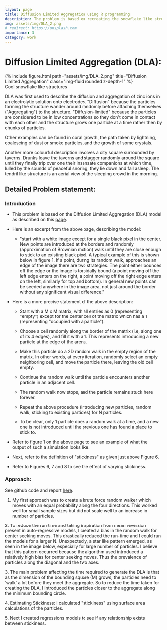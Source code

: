 ```yaml
---
layout: page
title: Diffusion Limited Aggregation using R programming
description: The problem is based on recreating the snowflake like structure called diffusion limited aggregation (DLA) using R programming and analyzing the effects of stickiness of particles.
img: assets/img/DLA_2.png
# redirect: https://unsplash.com
importance: 3
category: work
---
```


# Diffusion Limited Aggregation (DLA):

<div class="row">
    <div class="col-sm mt-3 mt-md-0">
        {% include figure.html path="assets/img/DLA_2.png" title="Diffusion Limited Aggregation" class="img-fluid rounded z-depth-1" %}
    </div>
</div>
<div class="caption">
    Cool snowflake like structures
</div>

DLA was first used to describe the diffusion and aggregation of zinc ions in an electrolytic solution onto electrodes. "Diffusion" because the particles forming the structure wander around randomly before attaching themselves ("Aggregating") to the structure. "Diffusion-limited" because the particles are considered to be in low concentrations so they don't come in contact with each other and the structure grows one particle at a time rather then by chunks of particles.

Other examples can be found in coral growth, the path taken by lightning, coalescing of dust or smoke particles, and the growth of some crystals.

Another more colourful description involves a city square surrounded by taverns. Drunks leave the taverns and stagger randomly around the square until they finally trip over one their insensate companions at which time, lulled by the sounds of peaceful snoring, they lie down and fall asleep. The tendril like structure is an aerial view of the sleeping crowd in the morning.

## Detailed Problem statement:

### Introduction

*   This problem is based on the Diffusion Limited Aggregation (DLA) model as described on this [page](https://paulbourke.net/fractals/dla/).

*   Here is an excerpt from the above page, describing the model:

    *   "start with a white image except for a single black pixel in the center. New points are introduced at the borders and randomly (approximation of Brownian motion) walk until they are close enough to stick to an existing   black pixel. A typical example of this is shown below in figure 1. If a point, during its random walk, approaches an edge of the image there are two strategies. The point either bounces off the edge or the image is toroidally bound (a point moving off the left edge enters on the right, a point moving off the right edge enters on the left, similarly for top and bottom). In general new points can be seeded anywhere in the image area, not just around the border without any significant visual difference."

*   Here is a more precise statement of the above description:

    *   Start with a M x M matrix, with all entries as 0 (representing "empty") except for the center cell of the matrix which has a 1 (representing "occupied with a particle").

    *   Choose a cell randomly along the border of the matrix (i.e, along one of its 4 edges), and fill it with a 1. This represents introducing a new particle at the edge of the arena.

    *   Make this particle do a 2D random walk in the empty region of the matrix. In other words, at every iteration, randomly select an empty neighboring cell, and move the particle there, leaving the old cell empty.

    *   Continue the random walk until the particle encounters another particle in an adjacent cell.

    *   The random walk now stops, and the particle remains stuck here forever.

    *   Repeat the above procedure (introducing new particles, random walk, sticking to existing particles) for N particles.

    *   To be clear, only 1 particle does a random walk at a time, and a new one is not introduced until the previous one has found a place to stick to.

*   Refer to figure 1 on the above page to see an example of what the output of such a simulation looks like.

*   Next, refer to the definition of "stickiness" as given just above Figure 6.

*   Refer to Figures 6, 7 and 8 to see the effect of varying stickiness.

### Approach:

See github code and report [here](https://github.com/sshourie/DLA-using-R/tree/master).

1.  My first approach was to create a brute force random walker which moves with an equal probability
    along the four directions. This worked well for small sample sizes but did not scale well to an increase in
    number of particles.

2\. To reduce the run time and taking inspiration from mean reversion present in auto-regressive models, I
created a bias in the random walk for center seeking moves. This drastically reduced the run-time and I
could run the models for a larger N.
Unexpectedly, a star like pattern emerged, as seen in the image below, especially for large number of
particles. I believe that this pattern occurred because the algorithm used introduced a relatively high bias
for center seeking moves. Thus the prevalence of particles along the diagonal and the two axes.

3\. The main problem affecting the time required to generate the DLA is that as the dimension of the
bounding square (M) grows, the particles need to ‘walk’ a lot before they meet the aggregate. So to
reduce the time taken for creating the DLA, I introduced the particles closer to the aggregate along the
minimum bounding circle.

4\. Estimating Stickiness: I calculated "stickiness" using surface area calculations of the particles.

5\. Next I created regressions models to see if any relationship exists between stickiness.
